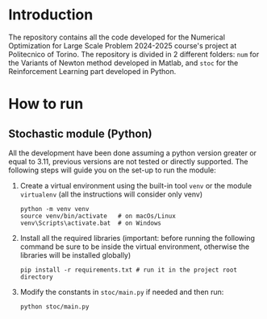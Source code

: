# Introduction

The repository contains all the code developed for the Numerical Optimization for Large Scale Problem 2024-2025 course's project at Politecnico of Torino.
The repository is divided in 2 different folders: `num` for the Variants of Newton method developed in Matlab, and `stoc` for the Reinforcement Learning part developed in Python.


# How to run

## Stochastic module (Python)
All the development have been done assuming a python version greater or equal to 3.11, previous versions are not tested or directly supported.
The following steps will guide you on the set-up to run the module:

1. Create a virtual environment using the built-in tool ```venv``` or the module ```virtualenv``` (all the instructions will consider only venv)
    ```
    python -m venv venv
    source venv/bin/activate   # on macOs/Linux
    venv\Scripts\activate.bat  # on Windows
    ```
2. Install all the required libraries (important: before running the following command be sure to be inside the virtual environment, otherwise the libraries will be installed globally)
    ```
    pip install -r requirements.txt # run it in the project root directory
    ```
3. Modify the constants in `stoc/main.py` if needed and then run:
    ```
    python stoc/main.py
    ```